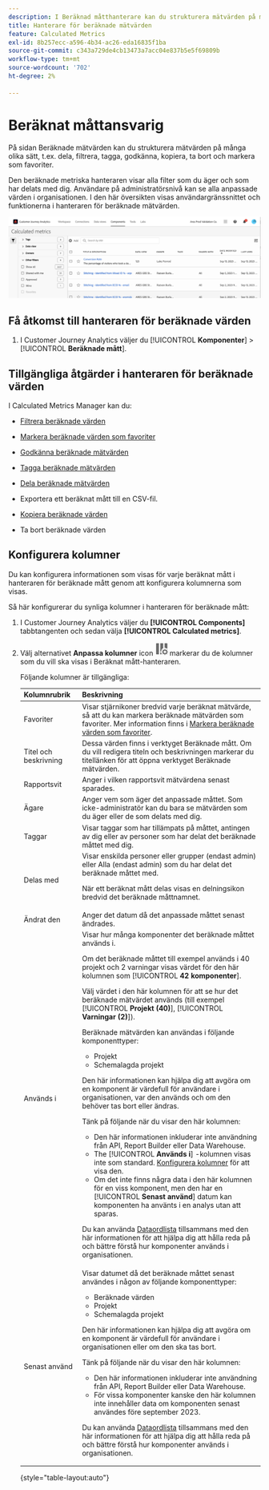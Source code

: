 ```yaml
---
description: I Beräknad måtthanterare kan du strukturera mätvärden på många olika sätt, t.ex. dela, filtrera, tagga, godkänna, kopiera, ta bort och markera som favoriter.
title: Hanterare för beräknade mätvärden
feature: Calculated Metrics
exl-id: 8b257ecc-a596-4b34-ac26-eda16835f1ba
source-git-commit: c343a729de4cb13473a7acc04e837b5e5f69809b
workflow-type: tm+mt
source-wordcount: '702'
ht-degree: 2%

---
```


# Beräknat måttansvarig

På sidan Beräknade mätvärden kan du strukturera mätvärden på många olika sätt, t.ex. dela, filtrera, tagga, godkänna, kopiera, ta bort och markera som favoriter.

Den beräknade metriska hanteraren visar alla filter som du äger och som har delats med dig. Användare på administratörsnivå kan se alla anpassade värden i organisationen. I den här översikten visas användargränssnittet och funktionerna i hanteraren för beräknade mätvärden.

![Fönstret Beräknade mätvärden visar tillgängliga filter.](assets/calc-metric-manager.png)

## Få åtkomst till hanteraren för beräknade värden

1. I Customer Journey Analytics väljer du [!UICONTROL **Komponenter**] > [!UICONTROL **Beräknade mått**].

## Tillgängliga åtgärder i hanteraren för beräknade värden

I Calculated Metrics Manager kan du:

* [Filtrera beräknade värden](/help/components/calc-metrics/cm-workflow/cm-filter.md)

* [Markera beräknade värden som favoriter](/help/components/calc-metrics/cm-workflow/cm-favorite.md)

* [Godkänna beräknade mätvärden](/help/components/calc-metrics/cm-workflow/cm-approving.md)

* [Tagga beräknade mätvärden](/help/components/calc-metrics/cm-workflow/cm-tagging.md)

* [Dela beräknade mätvärden](/help/components/calc-metrics/cm-workflow/cm-sharing.md)

* Exportera ett beräknat mått till en CSV-fil.

* [Kopiera beräknade värden](/help/components/calc-metrics/cm-workflow/cm-copy.md)

* Ta bort beräknade värden

## Konfigurera kolumner

Du kan konfigurera informationen som visas för varje beräknat mått i hanteraren för beräknade mått genom att konfigurera kolumnerna som visas.

Så här konfigurerar du synliga kolumner i hanteraren för beräknade mått:

1. I Customer Journey Analytics väljer du **[!UICONTROL Components]** tabbtangenten och sedan välja **[!UICONTROL Calculated metrics]**.

1. Välj alternativet **Anpassa kolumner** icon ![Ikonen Anpassa kolumner](assets/customize-columns-icon.png)markerar du de kolumner som du vill ska visas i Beräknat mått-hanteraren.

   Följande kolumner är tillgängliga:

   | Kolumnrubrik | Beskrivning |
   |---|---|
   | Favoriter | Visar stjärnikoner bredvid varje beräknat mätvärde, så att du kan markera beräknade mätvärden som favoriter. Mer information finns i [Markera beräknade värden som favoriter](/help/components/calc-metrics/cm-workflow/cm-favorite.md). |
   | Titel och beskrivning | Dessa värden finns i verktyget Beräknade mått. Om du vill redigera titeln och beskrivningen markerar du titellänken för att öppna verktyget Beräknade mätvärden. |
   | Rapportsvit | Anger i vilken rapportsvit mätvärdena senast sparades. |
   | Ägare | Anger vem som äger det anpassade måttet. Som icke-administratör kan du bara se mätvärden som du äger eller de som delats med dig. |
   | Taggar | Visar taggar som har tillämpats på måttet, antingen av dig eller av personer som har delat det beräknade måttet med dig. |
   | Delas med | Visar enskilda personer eller grupper (endast admin) eller Alla (endast admin) som du har delat det beräknade måttet med. <p>När ett beräknat mått delas visas en delningsikon bredvid det beräknade måttnamnet.</p> |
   | Ändrat den | Anger det datum då det anpassade måttet senast ändrades. |
   | Används i | Visar hur många komponenter det beräknade måttet används i. <p>Om det beräknade måttet till exempel används i 40 projekt och 2 varningar visas värdet för den här kolumnen som [!UICONTROL **42 komponenter**].</p> <p>Välj värdet i den här kolumnen för att se hur det beräknade mätvärdet används (till exempel [!UICONTROL **Projekt (40)**], [!UICONTROL **Varningar (2)**]).</p><p>Beräknade mätvärden kan användas i följande komponenttyper:</p> <ul><li>Projekt</li><li>Schemalagda projekt</li></ul><p>Den här informationen kan hjälpa dig att avgöra om en komponent är värdefull för användare i organisationen, var den används och om den behöver tas bort eller ändras.</p><p>Tänk på följande när du visar den här kolumnen:</p><ul><li>Den här informationen inkluderar inte användning från API, Report Builder eller Data Warehouse.</li><li>The [!UICONTROL **Används i**] -kolumnen visas inte som standard. [Konfigurera kolumner](#configure-columns) för att visa den.</li><li>Om det inte finns några data i den här kolumnen för en viss komponent, men den har en [!UICONTROL **Senast använd**] datum kan komponenten ha använts i en analys utan att sparas.</li></ul><p>Du kan använda [Dataordlista](/help/components/data-dictionary/data-dictionary-overview.md) tillsammans med den här informationen för att hjälpa dig att hålla reda på och bättre förstå hur komponenter används i organisationen.</p> |
   | Senast använd | Visar datumet då det beräknade måttet senast användes i någon av följande komponenttyper: <ul><li>Beräknade värden</li><li>Projekt</li><li>Schemalagda projekt</li></ul> <p>Den här informationen kan hjälpa dig att avgöra om en komponent är värdefull för användare i organisationen eller om den ska tas bort.</p><p>Tänk på följande när du visar den här kolumnen:</p><ul><li>Den här informationen inkluderar inte användning från API, Report Builder eller Data Warehouse.</li><li>För vissa komponenter kanske den här kolumnen inte innehåller data om komponenten senast användes före september 2023.</li></ul><p>Du kan använda [Dataordlista](/help/components/data-dictionary/data-dictionary-overview.md) tillsammans med den här informationen för att hjälpa dig att hålla reda på och bättre förstå hur komponenter används i organisationen. |

   {style="table-layout:auto"}
